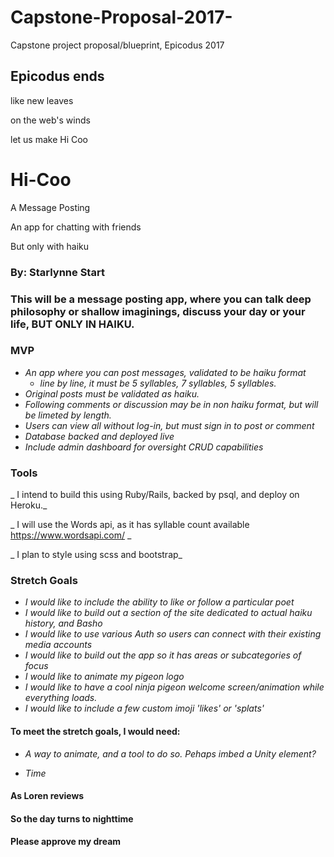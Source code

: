# Capstone-Proposal-2017-
Capstone project proposal/blueprint, Epicodus 2017

## Epicodus ends

 like new leaves 
 
 on the web's winds
 
 let us make Hi Coo

# Hi-Coo

 A Message Posting 

 An app for chatting with friends
 
 But only with haiku

### By: Starlynne Start

### This will be a message posting app, where you can talk deep philosophy or shallow imaginings, discuss your day or your life, BUT ONLY IN HAIKU. 

### MVP
* _An app where you can post messages, validated to be haiku format_
  * _line by line, it must be 5 syllables, 7 syllables, 5 syllables._
* _Original posts must be validated as haiku._ 
* _Following comments or discussion may be in non haiku format, but will be limeted by length._
* _Users can view all without log-in, but must sign in to post or comment_
* _Database backed and deployed live_
* _Include admin dashboard for oversight CRUD capabilities_ 


### Tools

_ I intend to build this using Ruby/Rails, backed by psql, and deploy on Heroku._

_ I will use the Words api, as it has syllable count available https://www.wordsapi.com/ _

_ I plan to style using scss and bootstrap_ 


### Stretch Goals

* _I would like to include the ability to like or follow a particular poet_
* _I would like to build out a section of the site dedicated to actual haiku history, and Basho_
* _I would like to use various Auth so users can connect with their existing media accounts_ 
* _I would like to build out the app so it has areas or subcategories of focus_
* _I would like to animate my pigeon logo_
* _I would like to have a cool ninja pigeon welcome screen/animation while everything loads._
* _I would like to include a few custom imoji 'likes' or 'splats'_


#### To meet the stretch goals, I would need:

* _A way to animate, and a tool to do so. Pehaps imbed a Unity element?_

* _Time_ 

#### As Loren reviews
#### So the day turns to nighttime
#### Please approve my dream


